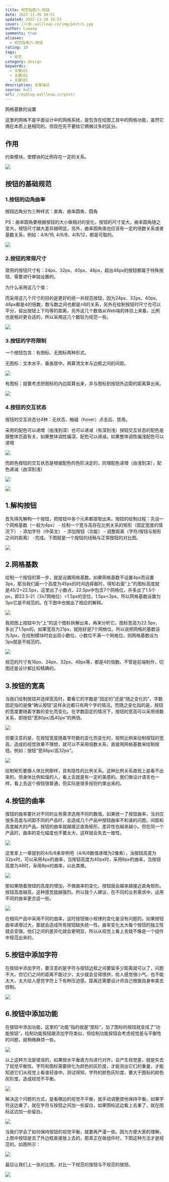```yaml
---
title: 规范指南六-按钮
date: 2022-11-30 10:51
updated: 2022-11-30 10:53
cover: //cdn.wallleap.cn/img/post/1.jpg
author: Luwang
comments: true
aliases:
  - 规范指南六-按钮
rating: 10
tags:
  - 规范
category: design
keywords:
  - 关键词1
  - 关键词2
  - 关键词3
description: 文章描述
source: null
url: //myblog.wallleap.cn/post/
---
```


网格基数的设置

这里的网格不是平面设计中的网格系统，是包含在绘图工具中的网格功能，虽然它俩在本质上是相同的，但现在先不要给它俩做过多的区分。

## 作用

约束模块，使模块的比例存在一定的关系。

![](https://cdn.wallleap.cn/img/pic/illustrtion/202211301052609.png)

## 按钮的基础规范

### 1.按钮的边角曲率

按钮边角分为三种样式：直角、曲率圆角、圆角

PS：曲率圆角要根据按钮的大小做相对的变化，按钮的尺寸变大，曲率圆角随之变大，按钮尺寸越大差异越明显，另外，曲率圆角值也应该有一定的倍数关系或者基数关系，例如：4/8/16, 4/6/8，4/8/12，都是可取的。

![](https://cdn.wallleap.cn/img/pic/illustrtion/202211301053126.png)

### 2.按钮的常规尺寸

常用的按钮尺寸有：24px、32px、40px、48px，超出48px的按钮都属于特殊按钮，需要进行单独设置的。

为什么采用这几个值：

而采用这几个尺寸的目的是更好的统一并规范按钮，因为24px、32px、40px、48px都是4的倍数，数与数之间也都是±8的关系，另外在绘制按钮时尺寸也可以平分，留出按钮上下均等的距离，另外这几个数值从Web端的体验上来看，比例也是相对更合适的，所以采用这几个数较为规范一些。

![](https://cdn.wallleap.cn/img/pic/illustrtion/202211301053484.png)

### 3.按钮的字符限制

一个按钮包含：有图标、无图标两种形式。

无图标：文本水平、垂直居中。再算清文本与边框之间的间距。

![](https://cdn.wallleap.cn/img/pic/illustrtion/202211301054081.png)

有图标：就要考虑把图标的内边距算出来，并与图标到按钮外边距的距离算出来。

![](https://cdn.wallleap.cn/img/pic/illustrtion/202211301054175.png)

### 4.按钮的交互状态

按钮的交互状态分4种：无状态、触碰（hover）点击后、禁用。

采用的配色可以递增（由浅到深）也可以递减（有深到浅）按钮交互状态的配色是跟整体页面有关，如果整体调性偏深，配色可以递减。如果整体调性偏浅配色可以递增

![](https://cdn.wallleap.cn/img/pic/illustrtion/202211301054579.png)

而颜色按钮的交互状态是根据配色的色阶决定的，同理配色递增（由浅到深），配色递减（由深到浅）

![](https://cdn.wallleap.cn/img/pic/illustrtion/202211301055201.png)


![](https://cdn.wallleap.cn/img/pic/illustrtion/202211301055689.png)


## 1.解构按钮

首先得先解构一个按钮，把按钮中各个元素都提取出来。按钮的绘制过程：先设一个网格基数（一般为4px） - 绘制一个宽与高存在比例关系的矩形（固定宽度的情况下） - 添加字符（中英文） - 添加按钮（功能） - 调整距离（字符/按钮与矩形之间的距离） -完成。下图就是一个按钮的线稿与正常按钮的对比图。

![](https://cdn.wallleap.cn/img/pic/illustrtion/202211301057066.png)


## 2.网格基数


绘制一个按钮的第一步，就是设置网格基数。如果网格基数不设置4px而设置3px，那当我们画一个高度为45px的时间选择器时，得知右面“上”的图标高度就是45/2=22.5px，这里出了小数点，22.5px中包含7个网格位，并多出了1.5个px，即22.5-21（3x7网格位）=1.5px的空位，1.5px<3px。所以网格基数设置为3px它是不规范的。在下图中也做出了相应的解释。

![](https://cdn.wallleap.cn/img/pic/illustrtion/202211301057837.png)

我把图上按钮中为“上”的这个图标拆解出来，再来分析它。图标宽高为22.5px，多出了1.5px的。如果宽高为21px，就刚好是7个网格位。所以说把网格的基数设为3px，在绘制模块时会出现小数位，小数位不满一个网格位，则网格基数设为3px就是不规范的。

![](https://cdn.wallleap.cn/img/pic/illustrtion/202211301057334.png)

规范的尺寸有16px、24px、32px、48px等，都是4的倍数。不管是前端制作，切图还是设计都比较精确的。

## 3.按钮的宽高


当我们绘制按钮并选择宽高时，要看它的字数是“固定的”还是“随之变化的”。字数固定指的是像“确认按钮”这样永远都只有两个字的情况。而随之变化指的是，按钮的宽度要随着字数的变化而变化。在字数固定的情况下，按钮的宽高可以采用倍数关系，即按钮“宽80px/高40px“的两倍。

![](https://cdn.wallleap.cn/img/pic/illustrtion/202211301058913.png)

但要注意的是，在按钮宽度随着字符数的变化而变化时，按照比例来绘制按钮的宽高，造成的视觉效果不理想，就可以不采用倍数关系，直接用网格基数来绘制按钮。例如：按钮“宽88px/高32px”。

![](https://cdn.wallleap.cn/img/pic/illustrtion/202211301058286.png)


绘制矩形要像人体比例那样，具有隐性的比例关系。这种比例关系直观上是看不出来的，但身体比例和谐的人，看上去就是有一定的美感的。我们做设计语言也一样，看上去这个按钮很普通，但实际是很多规则约束出来的。


## 4.按钮的曲率

按钮的曲率要针对不同的业务需求选用不同的数值。如果统一了按钮曲率，当对应很多高度与间距不同的产品时，会造成几个产品中按钮曲率不和谐的问题。间距和高度越大的产品，按钮的曲率就越接近直角矩形，差异性也越来越小。但在同一个产品时，曲率的变化幅度也不要太大，这样就会失去一致性。

![](https://cdn.wallleap.cn/img/pic/illustrtion/202211301058570.png)

这里拿上一章提到的4/6/8来举例吧（4/6/8数值递增为2像素），当按钮高度为32px时，可以采用4px的曲率，当按钮高度为40px时，采用6px的曲率，当按钮高度为48时，采用8px的曲率，以此类推。

![](https://cdn.wallleap.cn/img/pic/illustrtion/202211301059028.png)

那如果随着按钮的高度的增加，不做曲率的变化，按钮就会越来越接近直角矩形。按钮高度越高，这种感觉就越强烈。所以我个人建议，在不同的业务需求中，运用不同的曲率更合适一些。

![](https://cdn.wallleap.cn/img/pic/illustrtion/202211301059368.png)

在相同产品中采用不同的曲率，这时按钮做小规律的变化是没有问题的。如果按钮曲率递增过大，那就会造成所有按钮缺失统一性，曲率变化太大每个按钮的独立性就会变强，他们之间的差异化就会更明显，所以从视觉上看上去就不像是一个组件中规范出来的。

## 5.按钮中添加字符


在按钮中添加字符，要注意的是字符与按钮边框之间要留多少距离就可以了，问题不大。但它们之间的距离不能过少，太少就会显得很挤，给人感觉很小气。也不能太大，太大给人感觉字符上下有种压迫感。距离还需要设计师自己根据自身审美去控制。

![](https://cdn.wallleap.cn/img/pic/illustrtion/202211301059032.png)

## 6.按钮中添加功能

在按钮中添加功能，这里的“功能”指的就是“图标”，加了图标的按钮就变成了“功能按钮”。绘制功能按钮跟添加字符类似，但绘制功能按钮会考虑视觉差与平衡性的问题，就稍微麻烦一些。

![](https://cdn.wallleap.cn/img/pic/illustrtion/202211301100918.png)

以上这种方法是错误的，如果按水平垂直方向进行对齐，会产生视觉差，就是失去了视觉平衡性。字符和图标需要转化为颜色的灰阶度，才能测出它们的重量，才能知道它们从视觉上看谁轻谁中。测试得知，字符的颜色灰阶度，要大于图标的颜色灰阶度，造成视觉不平衡。

![](https://cdn.wallleap.cn/img/pic/illustrtion/202211301100244.png)

解决这个问题的方式，是看哪边的视觉不平衡，就手动调整使他保持平衡。如果字符这边重了，就在字符与按钮之间加一些留白，如果图标这边看上去重了，就在图标这边加一些留白。

![](https://cdn.wallleap.cn/img/pic/illustrtion/202211301100647.png)

当我们学会了如何保持按钮的视觉平衡，就要再严谨一些。因为方便大家的理解，上图中按钮是去了外边框直接放上去的，那真正在做组件时，下图这种方法才是规范的。如图所示：

![](https://cdn.wallleap.cn/img/pic/illustrtion/202211301101978.png)


最后让我们上一张对比图，对比一下规范的按钮与不规范的按钮。

![](https://cdn.wallleap.cn/img/pic/illustrtion/202211301101334.png)











